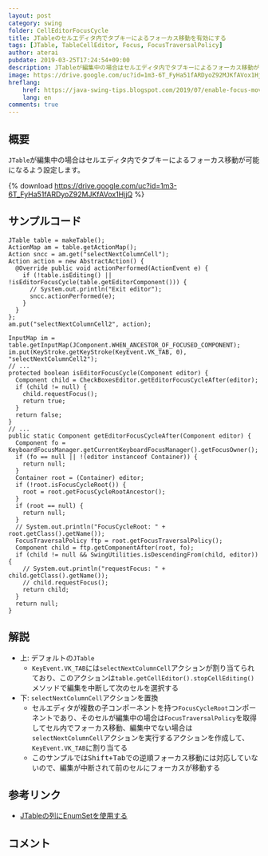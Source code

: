 ```yaml
---
layout: post
category: swing
folder: CellEditorFocusCycle
title: JTableのセルエディタ内でタブキーによるフォーカス移動を有効にする
tags: [JTable, TableCellEditor, Focus, FocusTraversalPolicy]
author: aterai
pubdate: 2019-03-25T17:24:54+09:00
description: JTableが編集中の場合はセルエディタ内でタブキーによるフォーカス移動が可能になるよう設定します。
image: https://drive.google.com/uc?id=1m3-6T_FyHa51fARDyoZ92MJKfAVox1HjjQ
hreflang:
    href: https://java-swing-tips.blogspot.com/2019/07/enable-focus-move-by-tab-key-in-cell.html
    lang: en
comments: true
---
```

## 概要
`JTable`が編集中の場合はセルエディタ内でタブキーによるフォーカス移動が可能になるよう設定します。

{% download https://drive.google.com/uc?id=1m3-6T_FyHa51fARDyoZ92MJKfAVox1HjjQ %}

## サンプルコード
<pre class="prettyprint"><code>JTable table = makeTable();
ActionMap am = table.getActionMap();
Action sncc = am.get("selectNextColumnCell");
Action action = new AbstractAction() {
  @Override public void actionPerformed(ActionEvent e) {
    if (!table.isEditing() || !isEditorFocusCycle(table.getEditorComponent())) {
      // System.out.println("Exit editor");
      sncc.actionPerformed(e);
    }
  }
};
am.put("selectNextColumnCell2", action);

InputMap im = table.getInputMap(JComponent.WHEN_ANCESTOR_OF_FOCUSED_COMPONENT);
im.put(KeyStroke.getKeyStroke(KeyEvent.VK_TAB, 0), "selectNextColumnCell2");
// ...
protected boolean isEditorFocusCycle(Component editor) {
  Component child = CheckBoxesEditor.getEditorFocusCycleAfter(editor);
  if (child != null) {
    child.requestFocus();
    return true;
  }
  return false;
}
// ...
public static Component getEditorFocusCycleAfter(Component editor) {
  Component fo = KeyboardFocusManager.getCurrentKeyboardFocusManager().getFocusOwner();
  if (fo == null || !(editor instanceof Container)) {
    return null;
  }
  Container root = (Container) editor;
  if (!root.isFocusCycleRoot()) {
    root = root.getFocusCycleRootAncestor();
  }
  if (root == null) {
    return null;
  }
  // System.out.println("FocusCycleRoot: " + root.getClass().getName());
  FocusTraversalPolicy ftp = root.getFocusTraversalPolicy();
  Component child = ftp.getComponentAfter(root, fo);
  if (child != null &amp;&amp; SwingUtilities.isDescendingFrom(child, editor)) {
    // System.out.println("requestFocus: " + child.getClass().getName());
    // child.requestFocus();
    return child;
  }
  return null;
}
</code></pre>

## 解説
- 上: デフォルトの`JTable`
    - `KeyEvent.VK_TAB`には`selectNextColumnCell`アクションが割り当てられており、このアクションは`table.getCellEditor().stopCellEditing()`メソッドで編集を中断して次のセルを選択する
- 下: `selectNextColumnCell`アクションを置換
    - セルエディタが複数の子コンポーネントを持つ`FocusCycleRoot`コンポーネントであり、そのセルが編集中の場合は`FocusTraversalPolicy`を取得してセル内でフォーカス移動、編集中でない場合は`selectNextColumnCell`アクションを実行するアクションを作成して、`KeyEvent.VK_TAB`に割り当てる
    - このサンプルでは<kbd>Shift+Tab</kbd>での逆順フォーカス移動には対応していないので、編集が中断されて前のセルにフォーカスが移動する

<!-- dummy comment line for breaking list -->

## 参考リンク
- [JTableの列にEnumSetを使用する](https://ateraimemo.com/Swing/EnumSet.html)

<!-- dummy comment line for breaking list -->

## コメント
